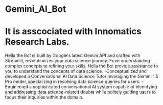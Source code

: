 # Gemini_AI_Bot
# It is asscociated with Innomatics Research Labs.
 Hella the Bot is built by Google's latest Gemini API and crafted with Streamlit, revolutionizes your data science journey. From understanding complex concepts to refining your skills, Hella the Bot provide assistance to you to understand the concepts of data science.
-Conceptualized and developed a Conversational AI Data Science Tutor leveraging the Gemini 1.5 Pro model, specializing in resolving data science queries for users.
-Engineered a sophisticated conversational AI system capable of identifying and addressing data science-related doubts while politely guiding users to focus their inquiries within the domain.

